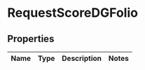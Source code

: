 

# RequestScoreDGFolio


## Properties

| Name | Type | Description | Notes |
|------------ | ------------- | ------------- | -------------|




